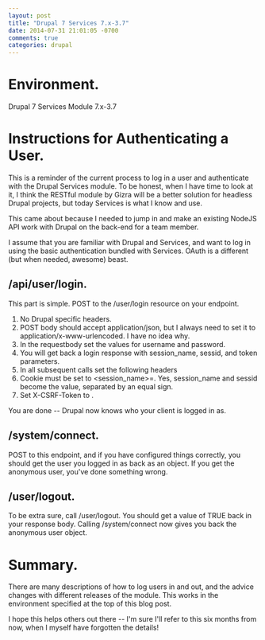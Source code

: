 ```yaml
---
layout: post
title: "Drupal 7 Services 7.x-3.7"
date: 2014-07-31 21:01:05 -0700
comments: true
categories: drupal
---
```


# Environment.
Drupal 7
Services Module 7.x-3.7

# Instructions for Authenticating a User.
This is a reminder of the current process to log in a user and authenticate with the Drupal Services module. To be honest, when I have time to look at it, I think the RESTful module by Gizra will be a better solution for headless Drupal projects, but today Services is what I know and use.

This came about because I needed to jump in and make an existing NodeJS API work with Drupal on the back-end for a team member.

I assume that you are familiar with Drupal and Services, and want to log in using the basic authentication bundled with Services. OAuth is a different (but when needed, awesome) beast.

## /api/user/login.

This part is simple. POST to the /user/login resource on your endpoint.

1.  No Drupal specific headers.
2.  POST body should accept application/json, but I always need to set it to application/x-www-urlencoded. I have no idea why.
3.  In the requestbody set the values for username and password.
4.  You will get back a login response with session_name, sessid, and token parameters.
5.  In all subsequent calls set the following headers
  1. Cookie must be set to <session_name>=<sessid>. Yes, session_name and sessid become the value, separated by an equal sign.
  2. Set X-CSRF-Token to <token>.

You are done -- Drupal now knows who your client is logged in as.

## /system/connect.
POST to this endpoint, and if you have configured things correctly, you should get the user you logged in as back as an object. If you get the anonymous user, you've done something wrong.

## /user/logout.
To be extra sure, call /user/logout. You should get a value of TRUE back in your response body. Calling /system/connect now gives you back the anonymous user object.

# Summary.

There are many descriptions of how to log users in and out, and the advice changes with different releases of the module. This works in the environment specified at the top of this blog post.

I hope this helps others out there -- I'm sure I'll refer to this six months from now, when I myself have forgotten the details!

